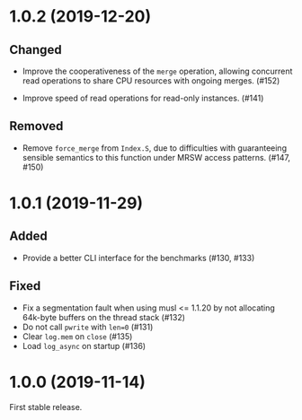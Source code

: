 # 1.0.2 (2019-12-20)

## Changed

- Improve the cooperativeness of the `merge` operation, allowing concurrent read
  operations to share CPU resources with ongoing merges. (#152)
  
- Improve speed of read operations for read-only instances. (#141)

## Removed

 - Remove `force_merge` from `Index.S`, due to difficulties with guaranteeing
   sensible semantics to this function under MRSW access patterns. (#147, #150)

# 1.0.1 (2019-11-29)

## Added

- Provide a better CLI interface for the benchmarks (#130, #133)

## Fixed

- Fix a segmentation fault when using musl <= 1.1.20 by not allocating 64k-byte
  buffers on the thread stack (#132)
- Do not call `pwrite` with `len=0` (#131)
- Clear `log.mem` on `close` (#135)
- Load `log_async` on startup (#136)

# 1.0.0 (2019-11-14)

First stable release.
